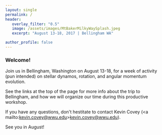 ```yaml
---
layout: single
permalink: /
header:
   overlay_filter: "0.5"
   image: /assets/images/MtBakerMilkyWaySplash.jpeg
   excerpt: "August 13-18, 2017 | Bellingham WA"

author_profile: false
---
```


### Welcome!

Join us in Bellingham, Washington on August 13-18, for a week of activity (pun intended) on
stellar dynamos, rotation, and angular momentum evolution.

See the links at the top of the page for more info about the trip to Bellingham, and how we will organize our
time during this productive workshop.

If you have any questions, don't hestitate to contact Kevin Covey 
(<a mailto:kevin.covey@wwu.edu>kevin.covey@wwu.edu</a>).

See you in August!
